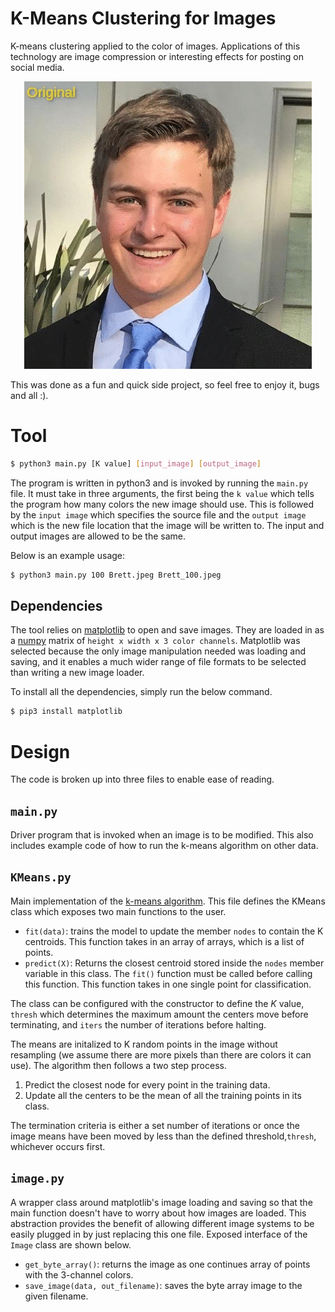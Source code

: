 # K-Means Clustering for Images
K-means clustering applied to the color of images.  Applications of this technology are image compression or interesting effects for posting on social media.

<p align="center">
  <img src="./GIF/ImageProgresion.gif" alt="Changing K value">
</p>

This was done as a fun and quick side project, so feel free to enjoy it, bugs and all :).

# Tool
```bash
$ python3 main.py [K value] [input_image] [output_image]
```
The program is written in python3 and is invoked by running the `main.py` file.  It must take in three arguments, the first being the `k value` which tells the program how many colors the new image should use.  This is followed by the `input image` which specifies the source file and the `output image` which is the new file location that the image will be written to.  The input and output images are allowed to be the same.

Below is an example usage:
```bash
$ python3 main.py 100 Brett.jpeg Brett_100.jpeg
```

## Dependencies

The tool relies on [matplotlib](https://matplotlib.org/) to open and save images.  They are loaded in as a [numpy](https://numpy.org/) matrix of `height x width x 3 color channels`.  Matplotlib was selected because the only image manipulation needed was loading and saving, and it enables a much wider range of file formats to be selected than writing a new image loader.

To install all the dependencies, simply run the below command.
```bash
$ pip3 install matplotlib
```

# Design
The code is broken up into three files to enable ease of reading.
## `main.py`
Driver program that is invoked when an image is to be modified.  This also includes example code of how to run the k-means algorithm on other data.

## `KMeans.py`
Main implementation of the [k-means algorithm](https://en.wikipedia.org/wiki/K-means_clustering#Standard_algorithm_(na%C3%AFve_k-means)).  This file defines the KMeans class which exposes two main functions to the user.
* `fit(data)`:  trains the model to update the member `nodes` to contain the K centroids.  This function takes in an array of arrays, which is a list of points.
* `predict(X)`:  Returns the closest centroid stored inside the `nodes` member variable in this class.  The `fit()` function must be called before calling this function.  This function takes in one single point for classification.

The class can be configured with the constructor to define the *K* value, `thresh` which determines the maximum amount the centers move before terminating, and `iters` the number of iterations before halting.

The means are initalized to K random points in the image without resampling (we assume there are more pixels than there are colors it can use).  The algorithm then follows a two step process.  
1.  Predict the closest node for every point in the training data.  
2. Update all the centers to be the mean of all the training points in its class.

The termination criteria is either a set number of iterations or once the image means have been moved by less than the defined threshold,`thresh`, whichever occurs first.

## `image.py`
A wrapper class around matplotlib's image loading and saving so that the main function doesn't have to worry about how images are loaded.  This abstraction provides the benefit of allowing different image systems to be easily plugged in by just replacing this one file.  Exposed interface of the `Image` class are shown below.
* `get_byte_array()`: returns the image as one continues array of points with the 3-channel colors.
* `save_image(data, out_filename)`: saves the byte array image to the given filename.
